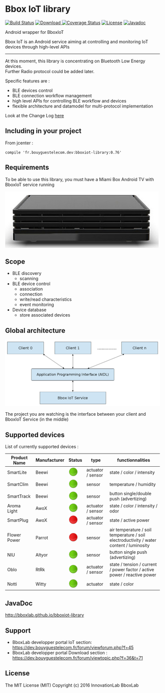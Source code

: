 # Bbox IoT library

[![Build Status](https://travis-ci.org/BboxLab/bboxiot-library.svg)](https://travis-ci.org/BboxLab/bboxiot-library)
[ ![Download](https://api.bintray.com/packages/bboxlab/maven/bboxiot-library/images/download.svg) ](https://bintray.com/bboxlab/maven/bboxiot-library/_latestVersion)
[![Coverage Status](https://coveralls.io/repos/BboxLab/bboxiot-library/badge.svg?branch=master&service=github)](https://coveralls.io/github/BboxLab/bboxiot-library?branch=master)
[![License](http://img.shields.io/:license-mit-blue.svg)](LICENSE.md)
[![Javadoc](http://javadoc-badge.appspot.com/bboxlab/bboxiot-library.svg?label=javadoc)](http://bboxlab.github.io/bboxiot-library)

Android wrapper for BboxIoT

Bbox IoT is an Android service aiming at controlling and monitoring IoT devices through high-level APIs

<hr/>

At this moment, this library is concentrating on Bluetooth Low Energy devices. <br/>Further Radio protocol could be added later.

Specific features are :

* BLE devices control
* BLE connection workflow management
* high level APIs for controlling BLE workflow and devices
* flexible architecture and datamodel for multi-protocol implementation

Look at the Change Log <a href="CHANGELOG.md">here</a>

## Including in your project

From jcenter :

```
compile 'fr.bouyguestelecom.dev:bboxiot-library:0.76'
```

## Requirements

To be able to use this library, you must have a Miami Box Android TV with BboxIoT service running

![Bbox Miami](img/bbox-miami.jpg)

## Scope

* BLE discovery
  * scanning
* BLE device control
  * association
  * connection
  * write/read characteristics
  * event monitoring
* Device database
  * store associated devices 

## Global architecture

![architecture](img/architecture.png)

The project you are watching is the interface between your client and BboxIoT Service (in the middle)

## Supported devices

List of currently supported devices : 

|   Product Name               |    Manufacturer   |  Status                         |   type                 | functionnalities    |
|------------------------------|-------------------|---------------------------------|------------------------|---------------------|
|   SmartLite                  |     Beewi         |    ![good](img/status_good.png) |   actuator / sensor    | state / color / intensity     |
|   SmartClim                  |     Beewi         |  ![good](img/status_good.png)   |   sensor               | temperature / humidity         |
|   SmartTrack                 |     Beewi         |  ![good](img/status_good.png)   |    sensor              | button single/double push (advertizing)         |
|   Aroma Light                |     AwoX          | ![good](img/status_good.png)     |    actuator / sensor   | state / color / intensity / odor         |
|   SmartPlug                  |     AwoX          |   ![good](img/status_bad.png)   |    actuator / sensor   | state / active power         |
|   Flower Power               |     Parrot        |    ![good](img/status_bad.png)  |    sensor              | air temperature / soil temperature / soil electroductivity / water content / luminosity         |
|   NIU                        |     Altyor        |  ![good](img/status_good.png)   |     sensor             | button single push (advertizing)         |
|   Oblo                       |     RtRk          |    ![good](img/status_good.png) |     actuator / sensor  | state / tension / current / power factor / active power / reactive power     |
|   Notti                      |     Witty         |    ![good](img/status_good.png) |     actuator           | state / color     |

## JavaDoc

http://bboxlab.github.io/bboxiot-library

## Support

* BboxLab developper portal IoT section: https://dev.bouyguestelecom.fr/forum/viewforum.php?f=45
* BboxLab developper portal Download section : https://dev.bouyguestelecom.fr/forum/viewtopic.php?f=36&t=71

## License

The MIT License (MIT) Copyright (c) 2016 InnovationLab BboxLab
